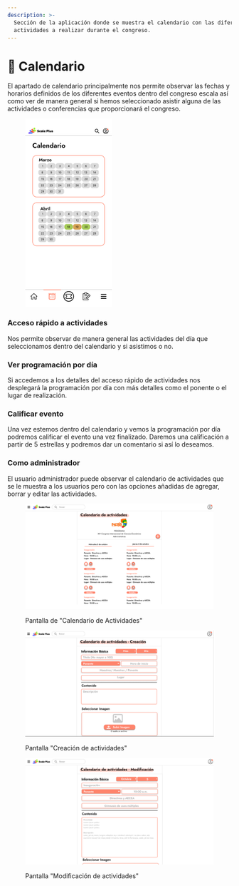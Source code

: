 ```yaml
---
description: >-
  Sección de la aplicación donde se muestra el calendario con las diferentes
  actividades a realizar durante el congreso.
---
```


# 📅 Calendario

El apartado de calendario principalmente nos permite observar las fechas y horarios definidos de los diferentes eventos dentro del congreso escala así como ver de manera general si hemos seleccionado asistir alguna de las actividades o conferencias que proporcionará el congreso.

<figure><img src="../.gitbook/assets/iPhone 14 - Calendario.png" alt="" width="195"><figcaption></figcaption></figure>

### Acceso rápido a actividades

Nos permite observar de manera general las actividades del día que seleccionamos dentro del calendario y si asistimos o no.

### Ver programación por día

Si accedemos a los detalles del acceso rápido de actividades nos desplegará la programación por día con más detalles como el ponente o el lugar de realización.

### Calificar evento

Una vez estemos dentro del calendario y vemos la programación por día podremos calificar el evento una vez finalizado. Daremos una calificación a partir de 5 estrellas y podremos dar un comentario si así lo deseamos.

### Como administrador

El usuario administrador puede observar el calendario de actividades que se le muestra a los usuarios pero con las opciones añadidas de agregar, borrar y editar las actividades.

<figure><img src="../.gitbook/assets/Untitled (4).png" alt="" width="563"><figcaption><p>Pantalla de "Calendario de Actividades"</p></figcaption></figure>

<figure><img src="../.gitbook/assets/image (10).png" alt=""><figcaption><p>Pantalla "Creación de actividades"</p></figcaption></figure>

<figure><img src="../.gitbook/assets/image (11).png" alt=""><figcaption><p>Pantalla "Modificación de actividades"</p></figcaption></figure>
